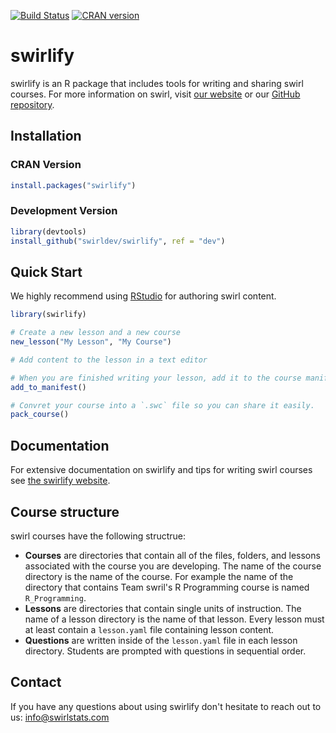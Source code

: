 [![Build Status](https://travis-ci.org/swirldev/swirlify.svg?branch=master)](https://travis-ci.org/swirldev/swirlify) [![CRAN version](http://www.r-pkg.org/badges/version/swirlify)](https://cran.r-project.org/web/packages/swirlify/index.html)

# swirlify

swirlify is an R package that includes tools for writing and sharing swirl
courses. For more information on swirl, visit [our website](http://swirlstats.com) or our [GitHub repository](https://github.com/swirldev/swirl).

## Installation

### CRAN Version

```r
install.packages("swirlify")
```

### Development Version

```r
library(devtools)
install_github("swirldev/swirlify", ref = "dev")
```

## Quick Start

We highly recommend using [RStudio](https://www.rstudio.com/) for authoring 
swirl content.

```r
library(swirlify)

# Create a new lesson and a new course
new_lesson("My Lesson", "My Course")

# Add content to the lesson in a text editor

# When you are finished writing your lesson, add it to the course manifest
add_to_manifest()

# Convret your course into a `.swc` file so you can share it easily.
pack_course()
```

## Documentation

For extensive documentation on swirlify and tips for writing swirl courses see
[the swirlify website](http://swirlstats.com/swirlify/).

## Course structure

swirl courses have the following structrue:

- **Courses** are directories that contain all of the files, folders, and lessons
associated with the course you are developing. The name of the course directory
is the name of the course. For example the name of the directory that
contains Team swril's R Programming course is named `R_Programming`.
- **Lessons** are directories that contain single units of instruction. The
name of a lesson directory is the name of that lesson. Every lesson must at
least contain a `lesson.yaml` file containing lesson content.
- **Questions** are written inside of the `lesson.yaml` file in each lesson
directory. Students are prompted with questions in sequential order.

## Contact

If you have any questions about using swirlify don't hesitate to reach out to us:
info@swirlstats.com